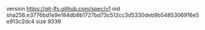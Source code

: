 version https://git-lfs.github.com/spec/v1
oid sha256:e3776bd1e9e184db6b1727bd73c512cc3d5330deb9b5485306916e5e913c2dc4
size 9339
